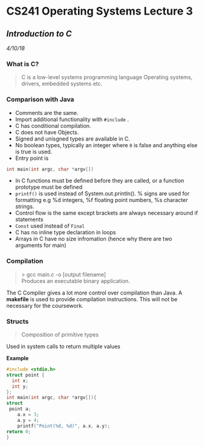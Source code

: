 # CS241 Operating Systems Lecture 3
## *Introduction to C*
*4/10/18*

### What is C?
> C is a low-level systems programming language
Operating systems, drivers, embedded systems etc.

### Comparison with Java
* Comments are the same.
* Import additional functionality with ```#include``` .
* C has conditional compilation.
* C does not have Objects.
* Signed and unisgned types are available in C.
* No boolean types, typically an integer where ```0``` is false and anything else is true is used.
* Entry point is
```C
int main(int argc, char *argv[])
```
* In C functions must be defined before they are called, or a function prototype must be defined
* ```printf()``` is used instead of System.out.println(). % signs are used for formatting e.g %d integers, %f floating point numbers, %s character strings.
* Control flow is the same except brackets are always necessary around if statements
* ```Const``` used instead of ```Final```
* C has no inline type declaration in loops
* Arrays in C have no size infromation (hence why there are two arguments for main)

### Compilation
> \> gcc main.c -o [output filename]
<br>Produces an executable binary application.   

The C Compiler gives a lot more control over compilation than Java. A **makefile** is used to provide compilation instructions. This will not be necessary for the coursework.

### Structs
> Composition of primitive types

Used in system calls to return multiple values

**Example**
```C
#include <stdio.h>
struct point {                                                
  int x;                                                    
  int y;  
};
int main(int argc, char *argv[]){
struct
 point a;                                           
    a.x = 3;
    a.y = 4;
    printf("Point(%d, %d)", a.x, a.y);                        
return 0;  
}
```
